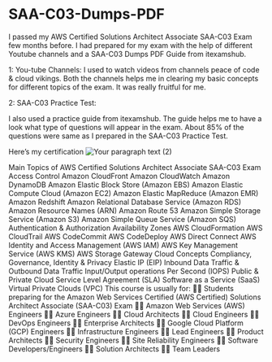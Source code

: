 # SAA-C03-Dumps-PDF
I passed my AWS Certified Solutions Architect Associate SAA-C03 Exam few months before. I had prepared for my exam with the help of different Youtube channels and a SAA-C03 Dumps PDF Guide from itexamshub.

1: You-tube Channels:
I used to watch videos from channels peace of code & cloud vikings. Both the channels helps me in clearing my basic concepts for different topics of the exam. It was really fruitful for me.

2: SAA-C03 Practice Test:

I also used a practice guide from itexamshub. The guide helps me to have a look what type of questions will appear in the exam. About 85% of the questions were same as I prepared in the SAA-C03 Practice Test.

Here’s my certification
![Your paragraph text (2)](https://github.com/user-attachments/assets/2b5b2f33-ddbb-480b-809f-9729f9c0c893)

Main Topics of AWS Certified Solutions Architect Associate SAA-C03 Exam
Access Control
Amazon CloudFront
Amazon CloudWatch
Amazon DynamoDB
Amazon Elastic Block Store (Amazon EBS)
Amazon Elastic Compute Cloud (Amazon EC2)
Amazon Elastic MapReduce (Amazon EMR)
Amazon Redshift
Amazon Relational Database Service (Amazon RDS)
Amazon Resource Names (ARN)
Amazon Route 53
Amazon Simple Storage Service (Amazon S3)
Amazon Simple Queue Service (Amazon SQS)
Authentication & Authorization
Availability Zones
AWS CloudFormation
AWS CloudTrail
AWS CodeCommit
AWS CodeDeploy
AWS Direct Connect
AWS Identity and Access Management (AWS IAM)
AWS Key Management Service (AWS KMS)
AWS Storage Gateway
Cloud Concepts
Compliancy, Governance, Identity & Privacy
Elastic IP (EIP)
Inbound Data Traffic & Outbound Data Traffic
Input/Output operations Per Second (IOPS)
Public & Private Cloud
Service Level Agreement (SLA)
Software as a Service (SaaS)
Virtual Private Clouds (VPC)
This course is usually for:
👨‍🎓 Students preparing for the Amazon Web Services Certified (AWS Certified) Solutions Architect Associate (SAA-C03) Exam
👨‍🎓 Amazon Web Services (AWS) Engineers
👨‍🎓 Azure Engineers
👨‍🎓 Cloud Architects
👨‍🎓 Cloud Engineers
👨‍🎓 DevOps Engineers
👨‍🎓 Enterprise Architects
👨‍🎓 Google Cloud Platform (GCP) Engineers
👨‍🎓 Infrastructure Engineers
👨‍🎓 Lead Engineers
👨‍🎓 Product Architects
👨‍🎓 Security Engineers
👨‍🎓 Site Reliability Engineers
👨‍🎓 Software Developers/Engineers
👨‍🎓 Solution Architects
👨‍🎓 Team Leaders
